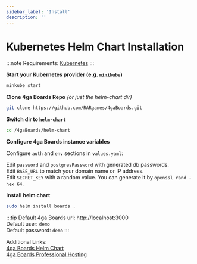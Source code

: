 ```yaml
---
sidebar_label: 'Install'
description: ''
---
```


# Kubernetes Helm Chart Installation
:::note
Requirements: [Kubernetes](https://kubernetes.io/docs/setup/)
:::

**Start your Kubernetes provider (e.g. `minikube`)**
```bash
minkube start
```
**Clone 4ga Boards Repo** _(or just the helm-chart dir)_
```bash
git clone https://github.com/RARgames/4gaBoards.git
```
**Switch dir to `helm-chart`**
```bash
cd /4gaBoards/helm-chart
```
**Configure 4ga Boards instance variables**

Configure `auth` and `env` sections in `values.yaml`:

Edit `password` and `postgresPassword` with generated db passwords.\
Edit `BASE_URL` to match your domain name or IP address.\
Edit `SECRET_KEY` with a random value. You can generate it by `openssl rand -hex 64`.

**Install helm chart**
```bash
sudo helm install boards .
```

:::tip
Default 4ga Boards url: http://localhost:3000 \
Default user: `demo`\
Default password: `demo`
:::

Additional Links:\
[4ga Boards Helm Chart](https://github.com/RARgames/4gaBoards/tree/main/helm-chart)\
[4ga Boards Professional Hosting](./install-4gaboards)
